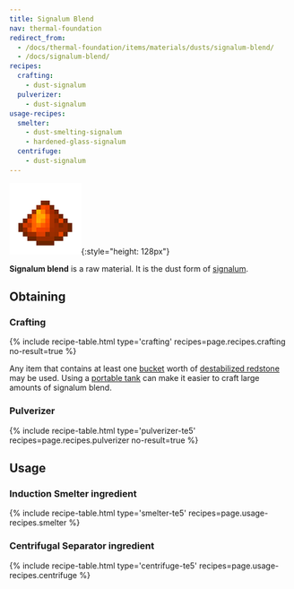 ```yaml
---
title: Signalum Blend
nav: thermal-foundation
redirect_from:
  - /docs/thermal-foundation/items/materials/dusts/signalum-blend/
  - /docs/signalum-blend/
recipes:
  crafting:
    - dust-signalum
  pulverizer:
    - dust-signalum
usage-recipes:
  smelter:
    - dust-smelting-signalum
    - hardened-glass-signalum
  centrifuge:
    - dust-signalum
---
```


![Signalum blend](/assets/images/thermal-foundation/dust-signalum.png){:style="height: 128px"}


**Signalum blend** is a raw material. It is the dust form of
[signalum](/docs/thermal-foundation/signalum-ingot/).


Obtaining
---------

### Crafting
{% include recipe-table.html type='crafting' recipes=page.recipes.crafting no-result=true %}

Any item that contains at least one
[bucket](https://minecraft.gamepedia.com/Bucket) worth of [destabilized
redstone](/docs/thermal-foundation/destabilized-redstone/) may be used. Using a [portable
tank](/docs/thermal-expansion/portable-tank/) can make it easier to craft large amounts of
signalum blend.

### Pulverizer
{% include recipe-table.html type='pulverizer-te5' recipes=page.recipes.pulverizer no-result=true %}


Usage
-----

### Induction Smelter ingredient
{% include recipe-table.html type='smelter-te5' recipes=page.usage-recipes.smelter %}

### Centrifugal Separator ingredient
{% include recipe-table.html type='centrifuge-te5' recipes=page.usage-recipes.centrifuge %}
